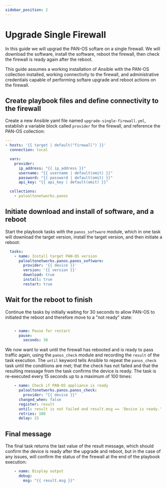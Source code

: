```yaml
---
sidebar_position: 2
---
```


# Upgrade Single Firewall

In this guide we will upgrad the PAN-OS softare on a single firewall. We will download the software, install the software, reboot the firewall, then check the firewall is ready again after the reboot.

This guide assumes a working installation of Ansible with the PAN-OS collection installed, working connectivity to the firewall, and administrative credentials capable of performing softare upgrade and reboot actions on the firewall.

## Create playbook files and define connectivity to the firewall

Create a new Ansible yaml file named `upgrade-single-firewall.yml`, establish a variable block called `provider` for the firewall, and reference the PAN-OS collection:

```yaml
---
- hosts: '{{ target | default("firewall") }}'
  connection: local

  vars:
    provider:
      ip_address: "{{ ip_address }}"
      username: "{{ username | default(omit) }}"
      password: "{{ password | default(omit) }}"
      api_key: "{{ api_key | default(omit) }}"

  collections:
    - paloaltonetworks.panos
```

## Initiate download and install of software, and a reboot

Start the playbook tasks with the `panos_software` module, which in one task will download the target version, install the target version, and then initiate a reboot:

```yaml
  tasks:
    - name: Install target PAN-OS version
      paloaltonetworks.panos.panos_software:
        provider: '{{ device }}'
        version: '{{ version }}'
        download: true
        install: true
        restart: true
```

## Wait for the reboot to finish

Continue the tasks by initially waiting for 30 seconds to allow PAN-OS to initiated the reboot and therefore move to a "not ready" state:

```yaml

    - name: Pause for restart
      pause:
        seconds: 30
```

We now want to wait until the firewall has rebooted and is ready to pass traffic again, using the `panos_check` module and recording the `result` of the task execution. The `until` keyword tells Ansible to repeat the `panos_check` task until the conditions are met; that the check has not failed and that the resulting message from the task confirms the device is ready. The task is re-executed every 15 seconds up to a maximum of 100 times:

```yaml
    - name: Check if PAN-OS appliance is ready
      paloaltonetworks.panos.panos_check:
        provider: "{{ device }}"
      changed_when: false
      register: result
      until: result is not failed and result.msg == 'Device is ready.'
      retries: 100
      delay: 15
```

## Final message

The final task returns the last value of the result message, which should confirm the device is ready after the upgrade and reboot, but in the case of any issues, will confirm the status of the firewall at the end of the playbook execution:

```yaml
    - name: Display output
      debug:
        msg: "{{ result.msg }}"
```
